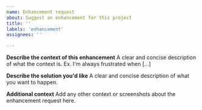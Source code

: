 ```yaml
---
name: Enhancement request
about: Suggest an enhancement for this project
title: ''
labels: 'enhancement'
assignees: ''

---
```


**Describe the context of this enhancement**
A clear and concise description of what the context is. Ex. I'm always frustrated when [...]

**Describe the solution you'd like**
A clear and concise description of what you want to happen.

**Additional context**
Add any other context or screenshots about the enhancement request here.

